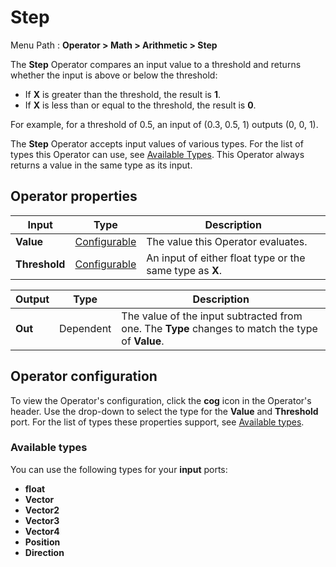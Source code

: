 # Step

Menu Path : **Operator > Math > Arithmetic > Step** 

The **Step** Operator compares an input value to a threshold and returns whether the input is above or below the threshold:

- If **X** is greater than the threshold, the result is **1**.
- If **X** is less than or equal to the threshold, the result is **0**.

For example, for a threshold of 0.5, an input of (0.3, 0.5, 1)  outputs (0, 0, 1).

The **Step** Operator accepts input values of various types. For the list of types this Operator can use, see [Available Types](#AvailableTypes). This Operator always returns a value in the same type as its input. 

## Operator properties

| **Input**     | **Type**                                | **Description**                                          |
| ------------- | --------------------------------------- | -------------------------------------------------------- |
| **Value**     | [Configurable](#operator-configuration) | The value this Operator evaluates.                       |
| **Threshold** | [Configurable](#operator-configuration) | An input of either float type or the same type as **X**. |

| **Output** | **Type**  | **Description**                                              |
| ---------- | --------- | ------------------------------------------------------------ |
| **Out**    | Dependent | The value of the input subtracted from one. The **Type** changes to match the type of **Value**. |

## Operator configuration

To view the Operator's configuration, click the **cog** icon in the Operator's header. Use the drop-down to select the type for the **Value** and **Threshold** port. For the list of types these properties support, see [Available types](#AvailableTypes).

<a name="AvailableTypes"></a>

### Available types

You can use the following types for your **input** ports:

- **float**
- **Vector**
- **Vector2**
- **Vector3**
- **Vector4**
- **Position**
- **Direction**